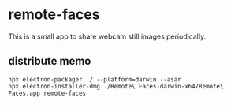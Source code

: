 # remote-faces

This is a small app to share webcam still images periodically.

## distribute memo

```
npx electron-packager ./ --platform=darwin --asar
npx electron-installer-dmg ./Remote\ Faces-darwin-x64/Remote\ Faces.app remote-faces
```
